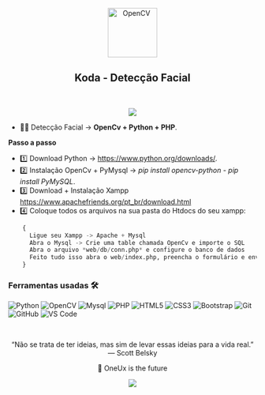 <p align="center">
 <img width="100px" src="https://opencv.org/wp-content/uploads/2020/07/OpenCV_logo_no_text_.png" align="center" alt="OpenCV" />
 <h2 align="center">Koda - Detecção Facial</h2>
</p>
<br>
<p align="center">
 
  <a href="https://opencv.org/">
      <img src="https://img.shields.io/badge/OpenCV%20-Site%E2%86%92-gray.svg?colorA=FF0000&colorB=FF0000&style=for-the-badge"/>
    </a>
   

</p>

<p align="center">





</p>



- 👨‍💻 Detecção Facial  ->  **OpenCv + Python + PHP**.

**Passo a passo**
<br/>
- 1️⃣ Download Python  ->  https://www.python.org/downloads/.
- 2️⃣ Instalação OpenCv + PyMysql ->  *pip install opencv-python* - *pip install PyMySQL*.
- 3️⃣ Download + Instalação Xampp https://www.apachefriends.org/pt_br/download.html
- 4️⃣ Coloque todos os arquivos na sua pasta do Htdocs do seu xampp:
```python
    {
      Ligue seu Xampp -> Apache + Mysql
      Abra o Mysql -> Crie uma table chamada OpenCv e importe o SQL 
      Abra o arquivo *web/db/conn.php* e configure o banco de dados
      Feito tudo isso abra o web/index.php, preencha o formulário e envie, agora execute o index.py
    }
```



 ### Ferramentas usadas 🛠


![Python](http://img.shields.io/badge/-Python-3776AB?style=flat-square&logo=python&logoColor=ffffff)
![OpenCV](http://img.shields.io/badge/-Open%20CV-FF0000?style=flat-square&logo=Open-CV&logoColor=ffffff)
![Mysql](https://img.shields.io/badge/-Mysql-FFCA28?style=flat-square&logo=mysql&logoColor=ffffff)
![PHP](http://img.shields.io/badge/-PHP-3776AB?style=flat-square&logo=php&logoColor=ffffff)
![HTML5](https://img.shields.io/badge/-HTML5-%23E44D27?style=flat-square&logo=html5&logoColor=ffffff)
![CSS3](https://img.shields.io/badge/-CSS3-%231572B6?style=flat-square&logo=css3)
![Bootstrap](https://img.shields.io/badge/-Bootstrap-563D7C?style=flat-square&logo=Bootstrap)
![Git](https://img.shields.io/badge/-Git-%23F05032?style=flat-square&logo=git&logoColor=%23ffffff)
![GitHub](https://img.shields.io/badge/-GitHub-181717?style=flat-square&logo=github)
![VS Code](http://img.shields.io/badge/-VS%20Code-007ACC?style=flat-square&logo=visual-studio-code&logoColor=ffffff)



<br/>


<p align="center">
“Não se trata de ter ideias, mas sim de levar essas ideias para a vida real.” — Scott Belsky
</p>

<p align="center">
 🚀 OneUx is the future
</p>

<p align="center">
 
  <a href="https://discord.gg/g3PZvy6wv5">
      <img src="https://img.shields.io/badge/OneUx%20-Discord%E2%86%92-gray.svg?colorA=655BE1&colorB=4F44D6&style=for-the-badge"/>
    </a>
   
</p>
